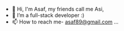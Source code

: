 - 👋 Hi, I'm Asaf, my friends call me Asi,
- 👀 I’m a full-stack developer :)
- 📫 How to reach me- asaf89@gmail.com ...

<!---
Asi889/Asi889 is a ✨ special ✨ repository because its `README.md` (this file) appears on your GitHub profile.
You can click the Preview link to take a look at your changes.
--->
